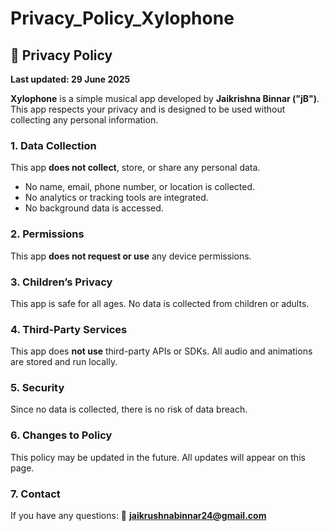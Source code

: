 # Privacy_Policy_Xylophone
## 📄 Privacy Policy

**Last updated: 29 June 2025**

**Xylophone** is a simple musical app developed by **Jaikrishna Binnar ("jB")**. This app respects your privacy and is designed to be used without collecting any personal information.

### 1. Data Collection
This app **does not collect**, store, or share any personal data.

- No name, email, phone number, or location is collected.
- No analytics or tracking tools are integrated.
- No background data is accessed.

### 2. Permissions
This app **does not request or use** any device permissions.

### 3. Children’s Privacy
This app is safe for all ages. No data is collected from children or adults.

### 4. Third-Party Services
This app does **not use** third-party APIs or SDKs. All audio and animations are stored and run locally.

### 5. Security
Since no data is collected, there is no risk of data breach.

### 6. Changes to Policy
This policy may be updated in the future. All updates will appear on this page.

### 7. Contact
If you have any questions:
📧 **jaikrushnabinnar24@gmail.com**
